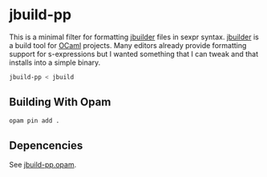 
# jbuild-pp

This is a minimal filter for formatting [jbuilder] files in sexpr
syntax. [jbuilder] is a build tool for [OCaml] projects. Many editors
already provide formatting support for s-expressions but I wanted
something that I can tweak and that installs into a simple binary.

```sh
jbuild-pp < jbuild
```

## Building With Opam

```sh
opam pin add .
```

## Depencencies

See [jbuild-pp.opam](./jbuild-pp.opam).

[jbuilder]: https://github.com/janestreet/jbuilder
[OCaml]:		http://www.ocaml.org/

